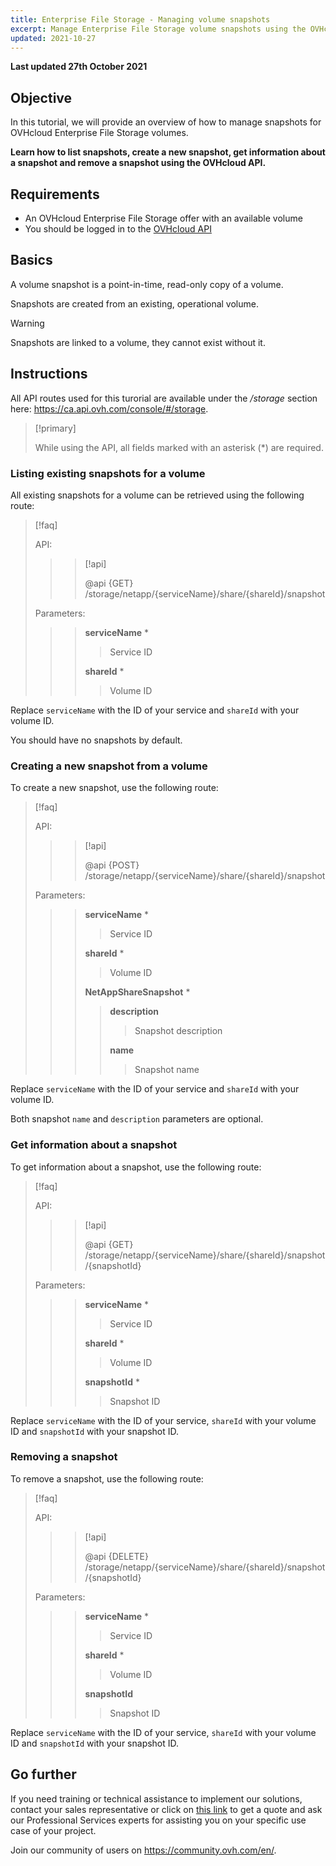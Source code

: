 ```yaml
---
title: Enterprise File Storage - Managing volume snapshots
excerpt: Manage Enterprise File Storage volume snapshots using the OVHcloud API
updated: 2021-10-27
---
```


**Last updated 27th October 2021**

## Objective

In this tutorial, we will provide an overview of how to manage snapshots for OVHcloud Enterprise File Storage volumes.

**Learn how to list snapshots, create a new snapshot, get information about a snapshot and remove a snapshot using the OVHcloud API.**

## Requirements

- An OVHcloud Enterprise File Storage offer with an available volume
- You should be logged in to the [OVHcloud API](https://ca.api.ovh.com)

## Basics

A volume snapshot is a point-in-time, read-only copy of a volume.

Snapshots are created from an existing, operational volume.

> [!warning]
>
> Snapshots are linked to a volume, they cannot exist without it.
>

## Instructions

All API routes used for this turorial are available under the */storage* section here: <https://ca.api.ovh.com/console/#/storage>.

> [!primary]
>
> While using the API, all fields marked with an asterisk (\*) are required.
>

### Listing existing snapshots for a volume

All existing snapshots for a volume can be retrieved using the following route:

> [!faq]
>
> API:
>
>> > [!api]
>> >
>> > @api {GET} /storage/netapp/{serviceName}/share/{shareId}/snapshot
>> >
>>
>
> Parameters:
>
>> > **serviceName** *
>> >
>> >> Service ID
>> >
>> > **shareId** *
>> >
>> >> Volume ID
>

Replace `serviceName` with the ID of your service and `shareId` with your volume ID.

You should have no snapshots by default.

### Creating a new snapshot from a volume

To create a new snapshot, use the following route:

> [!faq]
>
> API:
>
>> > [!api]
>> >
>> > @api {POST} /storage/netapp/{serviceName}/share/{shareId}/snapshot
>> >
>>
>
> Parameters:
>
>> > **serviceName** *
>> >
>> >> Service ID
>> >
>> > **shareId** *
>> >
>> >> Volume ID
>> >
>> > **NetAppShareSnapshot** *
>> >
>> >> **description**
>> >> >
>> >> > Snapshot description
>> >>
>> >> **name**
>> >> >
>> >> > Snapshot name
>

Replace `serviceName` with the ID of your service and `shareId` with your volume ID.

Both snapshot `name` and `description` parameters are optional.

### Get information about a snapshot

To get information about a snapshot, use the following route:

> [!faq]
>
> API:
>
>> > [!api]
>> >
>> > @api {GET} /storage/netapp/{serviceName}/share/{shareId}/snapshot/{snapshotId}
>> >
>>
>
> Parameters:
>
>> > **serviceName** *
>> >
>> >> Service ID
>> >
>> > **shareId** *
>> >
>> >> Volume ID
>> >
>> > **snapshotId** *
>> >
>> >> Snapshot ID
>

Replace `serviceName` with the ID of your service, `shareId` with your volume ID and `snapshotId` with your snapshot ID.

### Removing a snapshot

To remove a snapshot, use the following route:

> [!faq]
>
> API:
>
>> > [!api]
>> >
>> > @api {DELETE} /storage/netapp/{serviceName}/share/{shareId}/snapshot/{snapshotId}
>> >
>>
>
> Parameters:
>
>> > **serviceName** *
>> >
>> >> Service ID
>> >
>> > **shareId** *
>> >
>> >> Volume ID
>> >
>> > **snapshotId**
>> >
>> >> Snapshot ID
>

Replace `serviceName` with the ID of your service, `shareId` with your volume ID and `snapshotId` with your snapshot ID.

## Go further

If you need training or technical assistance to implement our solutions, contact your sales representative or click on [this link](https://www.ovhcloud.com/asia/professional-services/) to get a quote and ask our Professional Services experts for assisting you on your specific use case of your project.

Join our community of users on <https://community.ovh.com/en/>.
